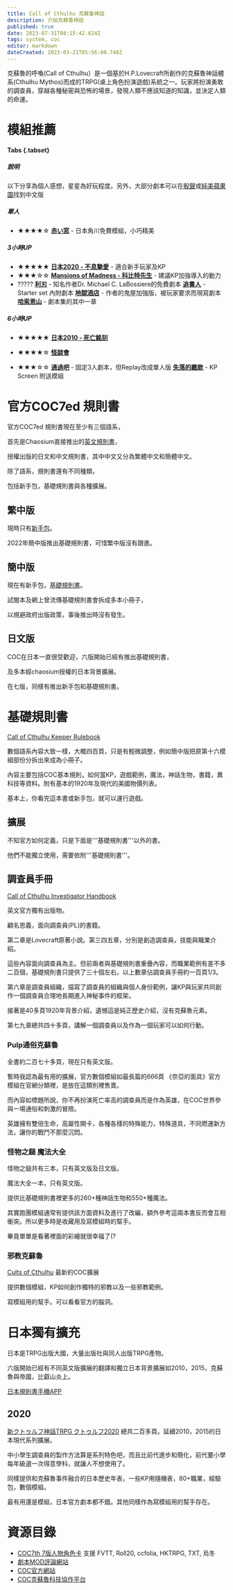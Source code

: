 ```yaml
---
title: Call of Cthulhu 克蘇魯神話
description: 介紹克蘇魯神話
published: true
date: 2023-07-31T08:15:42.624Z
tags: system, coc
editor: markdown
dateCreated: 2023-03-21T05:56:00.748Z
---
```


克蘇魯的呼喚(Call of Cthulhu）是一個基於H.P.Lovecraft所創作的克蘇魯神話體系(Cthulhu Mythos)而成的TRPG(桌上角色扮演遊戲)系統之一。玩家將扮演勇敢的調查員，穿越各種秘密與恐怖的場景，發現人類不應該知道的知識，並決定人類的命運。

# 模組推薦

#### Tabs {.tabset}

##### 說明

以下分享為個人感想，星星為好玩程度。另外，大部分劇本可以在[骰聲](https://dicecho.com/)或[純美蘋果園](https://www.goddessfantasy.net/)找到中文版

##### 單人
- ★★★★☆
[**赤い窓**](https://product.kadokawa.co.jp/cthulhu/contents/coc_scenario/entry-640737.html) - 日本角川免費模組，小巧精美 

##### 3小時UP
- ★★★★★
[**日本2020 - 不息摯愛**](https://product.kadokawa.co.jp/p01/product-c/322001000090.html) - 適合新手玩家及KP 
- ★★★☆☆
[**Mansions of Madness - 科比特先生**](https://www.chaosium.com/mansions-of-madness-vol-1-behind-closed-doors-hardcover/) - 建議KP加強導入的動力
- ?????
[**利刃**](https://i.4pcdn.org/tg/1368065916313.pdf) - 知名作者Dr. Michael C. LaBossiere的免費劇本
[**追書人**](https://www.chaosium.com/call-of-cthulhu-starter-set-pdf/) - Starter set 內附劇本
[**地獄酒店**](https://www.drivethrurpg.com/product/227108/Petersens-Abominations?filters=10103_0_0_0_0) - 作者的鬼屋加強版，被玩家要求而現寫劇本 
[**哈索恩山**](https://www.chaosium.com/doors-to-darkness-pdf/) - 劇本集的其中一章

##### 6小時UP
- ★★★★★
[**日本2010 - 死亡銘刻**](https://product.kadokawa.co.jp/p01/product-c/200906000348.html) 

- ★★★★☆
[**怪談會**](https://booth.pm/ja/items/1986971)

- ★★★☆☆
[**通過吧**](https://booth.pm/ja/items/2453854) - 固定3人劇本，但Replay改成單人版
[**失落的繳款**](https://www.chaosium.com/call-of-cthulhu-keeper-screen-pack/) - KP Screen 附送模組


# 官方COC7ed 規則書

官方COC7ed 規則書現在至少有三個語系，

首先是Chaosium直接推出的[英文規則書](https://www.chaosium.com/call-of-cthulhu-keeper-rulebook-pdf/)，

授權出版的日文和中文規則書，其中中文又分為繁體中文和簡體中文。

除了語系，規則書還有不同種類，

包括新手包，基礎規則書與各種擴展。


## 繁中版

現時只有[新手包](https://www.wix.moaideas.net/call-of-cthulu-trpg-cht)。

2022年簡中版推出基礎規則書，可惜繁中版沒有跟進。


## 簡中版 

現在有新手包，[基礎規則書](https://item.taobao.com/item.htm?spm=a312a.7700824.w4002-11420943889.10.29fda033q17zKC&id=669244609888)。

試閱本及網上曾流傳基礎規則書會拆成多本小冊子，

以規避政府出版政策，事後推出時沒有發生。


## 日文版 

COC在日本一直很受歡迎，六版開始已經有推出基礎規則書，

及多本經chaosium授權的日本背景擴展。

在七版，同樣有推出新手包和基礎規則書。

# 基礎規則書
[Call of Cthulhu Keeper Rulebook](https://www.chaosium.com/call-of-cthulhu-keeper-rulebook-pdf/)

數個語系內容大致一樣，大概四百頁，只是有輕微調整，例如簡中版把原第十六模組部份分拆出來成為小冊子。

內容主要包括COC基本規則，如何當KP，遊戲範例，魔法，神話生物，書籍，異科技等資料。附有基本的1920年及現代的美國物價列表。

基本上，你看完這本書或新手包，就可以運行遊戲。

## 擴展

不知官方如何定義，只是下面是'''基礎規則書'''以外的書。

他們不能獨立使用，需要依附'''基礎規則書'''。

## 調查員手冊

[Call of Cthulhu Investigator Handbook](https://www.chaosium.com/call-of-cthulhu-investigator-handbook-pdf/)

英文官方獨有出版物。

顧名思義，面向調查員(PL)的書籍。

第二章是Lovecraft原著小說。第三四五章，分別是創造調查員，技能與職業介紹。

這些內容面向調查員為主。但前兩者與基礎規則書重疊內容，而職業範例有差不多二百個，基礎規則書只提供了三十個左右。以上數章佔調查員手冊約一百頁1/3。

第六章是調查員組織，描寫了調查員的組織與個人身份範例，讓KP與玩家共同創作一個調查員合理地長期進入神秘事件的框架。

接著是40多頁1920年背景介紹，遺憾這是純正歷史介紹，沒有克蘇魯元素。

第七九章總共四十多頁，講解一個調查員以及作為一個玩家可以如何行動。



### Pulp通俗克蘇魯

全書約二百七十多頁，現在只有英文版。

暫時我認為最有用的擴展，官方數個模組如最長篇的666頁 《奈亞的面具》官方模組在官網分類裡，是放在這類別裡售賣。

而內容如標題所說，你不再扮演死亡率高的調查員而是作為英雄，在COC世界參與一場通俗和刺激的冒險。

英雄擁有雙倍生命，高屬性開卡，各種各樣的特殊能力，特殊道具，不同燃運新方法，讓你的戰鬥不那麼沉悶。



### 怪物之鎚 魔法大全

怪物之鎚共有三本，只有英文版及日文版。

魔法大全一本，只有英文版。

提供比基礎規則書裡更多的260+種神話生物和550+種魔法。

其實跑團模組通常有提供該方面資料及進行了改編，額外參考這兩本書反而會互相衝突。所以更多時是收藏用及寫模組時的幫手。

畢竟單單是看著裡面的彩繪就很幸福了(?



### 邪教克蘇魯
[Cults of Cthulhu](https://www.chaosium.com/cults-of-cthulhu-pdf/)
最新的COC擴展

提供數個模組，KP如何創作獨特的邪教以及一些邪教範例。

寫模組用的幫手。可以看看官方的腦洞。

# 日本獨有擴充 

日本是TRPG出版大國，大量出版社與同人出版TRPG產物。

六版開始已經有不同英文版擴展的翻譯和獨立日本背景擴展如2010，2015，克蘇魯與帝國，比叡山炎上。

[日本規則書手機APP](https://product.kadokawa.co.jp/cthulhu/app/#priceSection)


## 2020 
[新クトゥルフ神話TRPG クトゥルフ2020](https://product.kadokawa.co.jp/p01/product-c/322001000090.html)
總共二百多頁。延續2010，2015的日本現代系列擴展。

中小學生調查員的製作方法算是系列特色吧，而且比前代進步和簡化，前代要小學每年級選一次得意學科，就讓人不想使用了。

同樣提供和克蘇魯事件融合的日本歷史年表，一些KP用隨機表，80+職業，經驗包，數個模組。

最有用還是模組，日本官方劇本都不錯。其他同樣作為寫模組用的幫手存在。

# 資源目錄
-  [COC7th 7版人物角色卡](https://docs.google.com/spreadsheets/d/1B6V92cSJ0zbWb91g_DKE66ztAJl8kAaUKcZWV2_4CS4/edit?usp=sharing) 支援 FVTT, Roll20, ccfolia, HKTRPG, TXT, 烏冬
- [劇本MOD評論網站](https://www.dicecho.com/)
- [COC官方網站](https://www.chaosium.com/call-of-cthulhu-rpg/ )
- [COC克蘇魯科技協作平台](https://sites.google.com/site/cthulhutechtrpg/)

